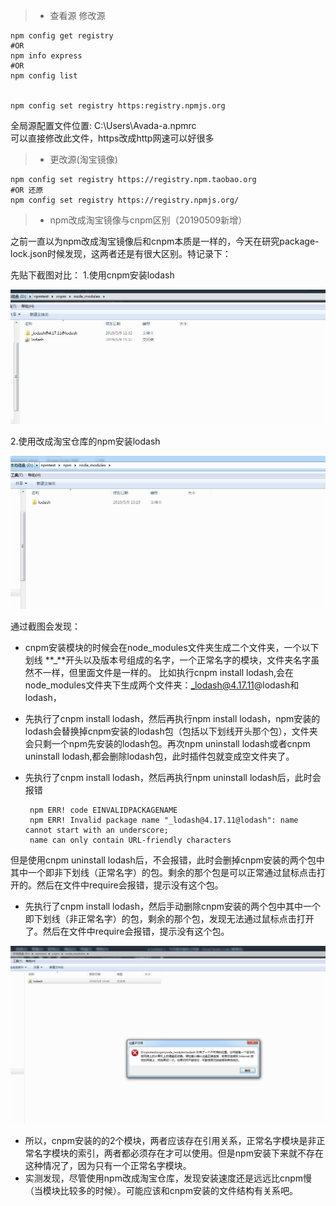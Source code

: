
> + 查看源  修改源

````
npm config get registry
#OR
npm info express
#OR
npm config list


npm config set registry https:registry.npmjs.org

````

全局源配置文件位置: C:\Users\Avada-a\.npmrc  
可以直接修改此文件，https改成http网速可以好很多



> + 更改源(淘宝镜像) 

````
npm config set registry https://registry.npm.taobao.org
#OR 还原
npm config set registry https://registry.npmjs.org/
````


> + npm改成淘宝镜像与cnpm区别（20190509新增）

之前一直以为npm改成淘宝镜像后和cnpm本质是一样的，今天在研究package-lock.json时候发现，这两者还是有很大区别。特记录下：

先贴下截图对比：
1.使用cnpm安装lodash



 

![img](./1894758-0a05d59e484d0fce.png)

 

2.使用改成淘宝仓库的npm安装lodash



 

![img](./1894758-b6e9ca9c369f1fe4.png)

通过截图会发现：

- cnpm安装模块的时候会在node_modules文件夹生成二个文件夹，一个以下划线 **_**开头以及版本号组成的名字，一个正常名字的模块，文件夹名字虽然不一样，但里面文件是一样的。
  比如执行cnpm install lodash,会在node_modules文件夹下生成两个文件夹：_lodash@4.17.11@lodash和lodash，

- 先执行了cnpm install lodash，然后再执行npm install lodash，npm安装的lodash会替换掉cnpm安装的lodash包（包括以下划线开头那个包），文件夹会只剩一个npm先安装的lodash包。再次npm uninstall lodash或者cnpm uninstall lodash,都会删除lodash包，此时插件包就变成空文件夹了。

- 先执行了cnpm install lodash，然后再执行npm uninstall lodash后，此时会报错

  ```
   npm ERR! code EINVALIDPACKAGENAME
   npm ERR! Invalid package name "_lodash@4.17.11@lodash": name cannot start with an underscore; 
   name can only contain URL-friendly characters
  ```

但是使用cnpm uninstall lodash后，不会报错，此时会删掉cnpm安装的两个包中其中一个即非下划线（正常名字）的包。剩余的那个包是可以正常通过鼠标点击打开的。然后在文件中require会报错，提示没有这个包。

- 先执行了cnpm install lodash，然后手动删除cnpm安装的两个包中其中一个即下划线（非正常名字）的包，剩余的那个包，发现无法通过鼠标点击打开了。然后在文件中require会报错，提示没有这个包。

 

![img](./1894758-76473876c15c514b.png)

- 所以，cnpm安装的的2个模块，两者应该存在引用关系，正常名字模块是非正常名字模块的索引，两者都必须存在才可以使用。但是npm安装下来就不存在这种情况了，因为只有一个正常名字模块。
- 实测发现，尽管使用npm改成淘宝仓库，发现安装速度还是远远比cnpm慢（当模块比较多的时候）。可能应该和cnpm安装的文件结构有关系吧。





